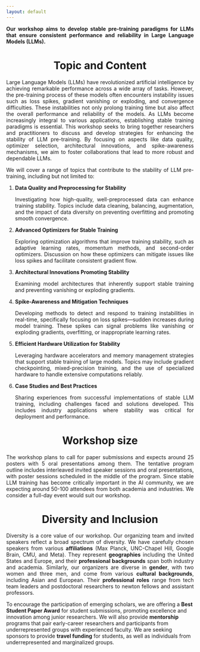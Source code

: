 ```yaml
---
layout: default 
---
```

<p style='text-align: justify;'><b>Our workshop aims to develop stable pre-training paradigms for LLMs that ensure consistent performance and reliability in Large Language Models (LLMs).</b></p>

# <span style="display:block;text-align:center">Topic and Content</span>

<p style='text-align: justify;'>
Large Language Models (LLMs) have revolutionized artificial intelligence by achieving remarkable performance across a wide array of tasks. However, the pre-training process of these models often encounters instability issues such as loss spikes, gradient vanishing or exploding, and convergence difficulties. These instabilities not only prolong training time but also affect the overall performance and reliability of the models. As LLMs become increasingly integral to various applications, establishing stable training paradigms is essential. This workshop seeks to bring together researchers and practitioners to discuss and develop strategies for enhancing the stability of LLM pre-training. By focusing on aspects like data quality, optimizer selection, architectural innovations, and spike-awareness mechanisms, we aim to foster collaborations that lead to more robust and dependable LLMs.</p>


<p style='text-align: justify;'>
We will cover a range of topics that contribute to the stability of LLM pre-training, including but not limited to:
</p>
<ol>
  <li>
    <b>Data Quality and Preprocessing for Stability</b>
    <p style='text-align: justify;'>Investigating how high-quality, well-preprocessed data can enhance training stability. Topics include data cleaning, balancing, augmentation, and the impact of data diversity on preventing overfitting and promoting smooth convergence.</p>
  </li>
  <li>
    <b>Advanced Optimizers for Stable Training</b>
    <p style='text-align: justify;'>Exploring optimization algorithms that improve training stability, such as adaptive learning rates, momentum methods, and second-order optimizers. Discussion on how these optimizers can mitigate issues like loss spikes and facilitate consistent gradient flow.</p>
  </li>
    <li>
    <b>Architectural Innovations Promoting Stability</b>
    <p style='text-align: justify;'>Examining model architectures that inherently support stable training and preventing vanishing or exploding gradients.</p>
  </li>
    <li>
    <b>Spike-Awareness and Mitigation Techniques</b>
    <p style='text-align: justify;'>Developing methods to detect and respond to training instabilities in real-time, specifically focusing on loss spikes—sudden increases during model training. These spikes can signal problems like vanishing or exploding gradients, overfitting, or inappropriate learning rates.</p>
  </li>
    <li>
    <b>Efficient Hardware Utilization for Stability</b>
    <p style='text-align: justify;'>Leveraging hardware accelerators and memory management strategies that support stable training of large models. Topics may include gradient checkpointing, mixed-precision training, and the use of specialized hardware to handle extensive computations reliably.</p>
  </li>
    <li>
    <b>Case Studies and Best Practices</b>
    <p style='text-align: justify;'>Sharing experiences from successful implementations of stable LLM training, including challenges faced and solutions developed. This includes industry applications where stability was critical for deployment and performance.</p>
  </li>
</ol>


# <span style="display:block;text-align:center">Workshop size</span>

<p style='text-align: justify;'>
The workshop plans to call for paper submissions and expects around 25 posters with 5 oral presentations among them. The tentative program outline includes interleaved invited speaker sessions and oral presentations, with poster sessions scheduled in the middle of the program. Since stable LLM training has become critically important in the AI community, we are expecting around 50-100 attendees from both academia and industries. We consider a full-day event would suit our workshop.  </p>

# <span style="display:block;text-align:center">Diversity and Inclusion</span>

<p style='text-align: justify;'>Diversity is a core value of our workshop. Our organizing team and invited speakers reflect a broad spectrum of diversity. We have carefully chosen speakers from various <b>affiliations</b> (Max Planck, UNC-Chapel Hill, Google Brain, CMU, and Meta). They represent <b>geographies</b> including the United States and Europe, and their <b>professional backgrounds</b> span both industry and academia. Similarly, our organizers are diverse in <b>gender</b>, with two women and three men, and come from various <b>cultural backgrounds</b>, including Asian and European. Their <b>professional roles</b> range from tech team leaders and postdoctoral researchers to newton fellows and assistant professors.

To encourage the participation of emerging scholars, we are offering a <b>Best Student Paper Award</b> for student submissions, promoting excellence and innovation among junior researchers. We will also provide <b>mentorship</b> programs that pair early-career researchers and participants from underrepresented groups with experienced faculty. We are seeking sponsors to provide <b>travel funding</b> for students, as well as individuals from underrepresented and marginalized groups.</p>
